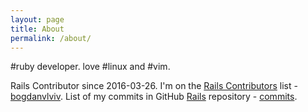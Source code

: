 ```yaml
---
layout: page
title: About
permalink: /about/
---
```


#ruby developer. love #linux and #vim.

Rails Contributor since 2016-03-26. I'm on the [Rails Contributors][rails-contributors-url] list - [bogdanvlviv][bogdanvlviv-rails-contributor-url]. List of my commits in GitHub [Rails][rails-gh] repository - [commits][bogdanvlviv-commits-rails-gh].

[rails-contributors-url]: http://contributors.rubyonrails.org
[bogdanvlviv-rails-contributor-url]: http://contributors.rubyonrails.org/contributors/bogdanvlviv/commits
[rails-gh]: https://github.com/rails/rails
[bogdanvlviv-commits-rails-gh]: https://github.com/rails/rails/commits/master?author=bogdanvlviv
